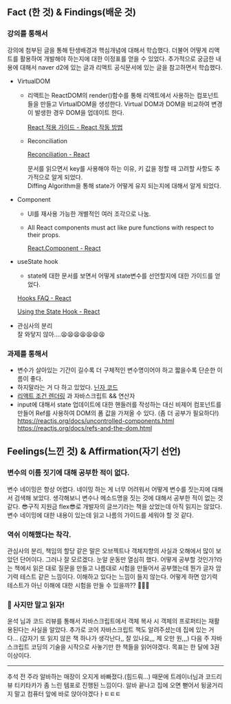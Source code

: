 ## Fact (한 것) & Findings(배운 것)

### 강의를 통해서

강의에 첨부된 글을 통해 탄생배경과 핵심개념에 대해서 학습했다. 더불어 어떻게 리액트를 활용하여 개발해야 하는지에 대한 이정표를 얻을 수 있었다. 추가적으로 궁금한 내용에 대해서 naver d2에 있는 글과 리액트 공식문서에 있는 글을 참고하면서 학습했다. 

- VirtualDOM
    - 리액트는 ReactDOM의 render()함수를 통해 리액트에서 사용하는 컴포넌트들을 만들고 VirtualDOM을 생성한다. Virtual DOM과 DOM을 비교하여 변경이 발생한 경우 DOM을 업데이트 한다.

        [React 적용 가이드 - React 작동 방법](https://d2.naver.com/helloworld/9297403)

    - Reconciliation

        [Reconciliation - React](https://reactjs.org/docs/reconciliation.html)

        문서를 읽으면서 key를 사용해야 하는 이유, 키 값을 정할 때 고려할 사항도 추가적으로 알게 되었다.   
        Diffing Algorithm을 통해 state가 어떻게 유지 되는지에 대해서 알게 되었다. 

- Component
    - UI를 재사용 가능한 개별적인 여러 조각으로 나눔.
    - All React components must act like pure functions with respect to their props.

        [React.Component - React](https://ko.reactjs.org/docs/react-component.html)

- useState hook
    - state에 대한 문서를 보면서 어떻게 state변수를 선언할지에 대한 가이드를 얻었다.  

    [Hooks FAQ - React](https://ko.reactjs.org/docs/hooks-faq.html#how-does-react-associate-hook-calls-with-components)
    
    [Using the State Hook - React](https://reactjs.org/docs/hooks-state.html#tip-using-multiple-state-variables)
    
- 관심사의 분리  
    잘 와닿지 않아....😫😫😫😫😫😫😫

### 과제를 통해서
- 변수가 살아있는 기간이 길수록 더 구체적인 변수명이어야 하고 짧을수록 단순한 이름이 좋다.
- 하지말라는 거 다 하고 있었다. [닌자 코드](https://ko.javascript.info/ninja-code#ref-872)
- [리액트 조건 렌더링](https://reactjs.org/docs/conditional-rendering.html#inline-if-with-logical--operator) 과 자바스크립트 && 연산자
- input에 대해서 state 업데이트에 대한 핸들러를 작성하는 대신 비제어 컴포넌트를 만들어 Ref를 사용하여 DOM의 폼 값을 가져올 수 있다. (좀 더 공부가 필요하다!)  
https://reactjs.org/docs/uncontrolled-components.html
https://reactjs.org/docs/refs-and-the-dom.html


## Feelings(느낀 것) & Affirmation(자기 선언)

### 변수의 이름 짓기에 대해 공부한 적이 없다.  
 변수 네이밍은 항상 어렵다. 네이밍 하는 게 너무 어려워서 어떻게 변수를 짓는지에 대해서 검색해 보았다. 생각해보니 변수나 메소드명을 짓는 것에 대해서 공부한 적이 없는 것 같다. 😎구직 지원금 flex😎로 개발자의 글쓰기라는 책을 샀었는데 아직 읽지는 않았다. 변수 네이밍에 대한 내용이 있는데 읽고 나름의 가이드를 세워야 할 것 같다. 

### 역쉬 이해했다는 착각.
관심사의 분리, 책임의 할당 같은 말은 오브젝트나 객체지향의 사실과 오해에서 많이 보았던 단어이다. 그러나 잘 모르겠다. 눈알 운동만 열심히 했다. 어떻게 공부할 것인가?라는 책에서 읽은 대로 질문을 만들고 나름대로 시험을 만들어서 공부했는데 뭔가 글자 암기력 테스트 같은 느낌이다. 이해하고 있다는 느낌이 들지 않는다. 어떻게 하면 암기력 테스트가 아닌 이해에 대한 시험을 만들 수 있을까?? 🤔🤔🤔 

### 📕 사지만 말고 읽자!
윤석 님과 코드 리뷰를 통해서 자바스크립트에서 객체 복사 시 객체의 프로퍼티는 재활용된다는 사실을 알았다. 추가로 코어 자바스크립트 책도 알려주셨는데 집에 있는 거다... (갑자기 또 읽지 않은 책 하나가 생각난다,, 잘 있나요,,, 제 오만 원,,,) 다음 주 자바스크립트 코딩의 기술을 시작으로 사놓기만 한 책들을 읽어야겠다. 목표는 한 달에 3권 이상이다.  

---
추석 전 주라 알바하는 매장이 오지게 바빠졌다.(힘드뤄...) 때문에 트레이너님과 코드리뷰 티키타카가 좀 느린 템포로 진행된 느낌이다. 알바 끝나고 집에 오면 뻗어서 뒹굴거리지 말고 컴퓨터 앞에 바로 앉아야겠다ㅏㅌㅌㅌ